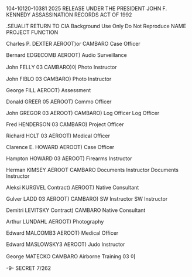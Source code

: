 104-10120-10381  2025 RELEASE UNDER THE PRESIDENT JOHN F. KENNEDY ASSASSINATION RECORDS ACT OF 1992

.SEUALIT
RETURN TO CIA
Background Use Only
Do Not Reproduce
NAME  PROJECT FUNCTION

Charles P. DEXTER
AEROOT)or
CAMBARO Case Officer

Bernard EDGECOMB
AEROOT) Audio Surveillance

John FELLY 03
CAMBARO)이 Photo Instructor

John FIBLO 03
CAMBARO) Photo Instructor

George FILL
AEROOT) Assessment

Donald GREER 05
AEROOT) Commo Officer

John GREGOR 03
AEROOT)
CAMBARO) Log Officer
Log Officer

Fred HENDERSON 03
CAMBARO) Project Officer

Richard HOLT 03
AEROOT) Medical Officer

Clarence E. HOWARD
AEROOT) Case Officer

Hampton HOWARD 03
AEROOT) Firearms Instructor

Herman KIMSEY
AEROOT
CAMBARO Documents Instructor
Documents Instructor

Aleksi KURGVEL Contract) AEROOT) Native Consultant

Gulver LADD 03
AEROOT)
CAMBARO) SW Instructor
SW Instructor

Demitri LEVITSKY Contract) CAMBARO Native Consultant

Arthur LUNDAHL
AEROOT) Photography

Edward MALCOMB3
AEROOT) Medical Officer

Edward MASLOWSKY3
AEROOT) Judo Instructor

George MATECKO
CAMBARO Airborne Training
03 이

-9-
SECRET 7/262
